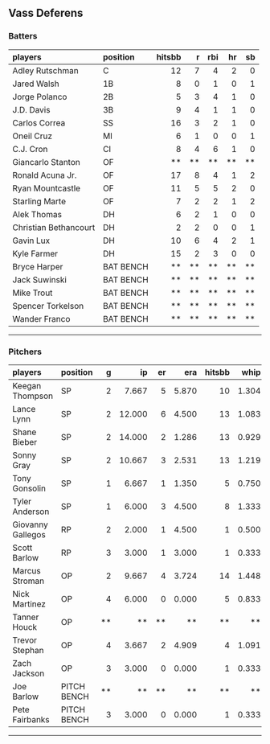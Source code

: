 ## Vass Deferens

### Batters

 
|players               |position  | hitsbb|  r| rbi| hr| sb| 
|:---------------------|:---------|------:|--:|---:|--:|--:| 
|Adley Rutschman       |C         |     12|  7|   4|  2|  0| 
|Jared Walsh           |1B        |      8|  0|   1|  0|  1| 
|Jorge Polanco         |2B        |      5|  3|   4|  1|  0| 
|J.D. Davis            |3B        |      9|  4|   1|  1|  0| 
|Carlos Correa         |SS        |     16|  3|   2|  1|  0| 
|Oneil Cruz            |MI        |      6|  1|   0|  0|  1| 
|C.J. Cron             |CI        |      8|  4|   6|  1|  0| 
|Giancarlo Stanton     |OF        |     **| **|  **| **| **| 
|Ronald Acuna Jr.      |OF        |     17|  8|   4|  1|  2| 
|Ryan Mountcastle      |OF        |     11|  5|   5|  2|  0| 
|Starling Marte        |OF        |      7|  2|   2|  1|  2| 
|Alek Thomas           |DH        |      6|  2|   1|  0|  0| 
|Christian Bethancourt |DH        |      2|  2|   0|  0|  1| 
|Gavin Lux             |DH        |     10|  6|   4|  2|  1| 
|Kyle Farmer           |DH        |     15|  2|   3|  0|  0| 
|Bryce Harper          |BAT BENCH |     **| **|  **| **| **| 
|Jack Suwinski         |BAT BENCH |     **| **|  **| **| **| 
|Mike Trout            |BAT BENCH |     **| **|  **| **| **| 
|Spencer Torkelson     |BAT BENCH |     **| **|  **| **| **| 
|Wander Franco         |BAT BENCH |     **| **|  **| **| **| 


* * *

### Pitchers

 
|players           |position    |  g|     ip| er|   era| hitsbb|  whip| so|  w| sv| 
|:-----------------|:-----------|--:|------:|--:|-----:|------:|-----:|--:|--:|--:| 
|Keegan Thompson   |SP          |  2|  7.667|  5| 5.870|     10| 1.304|  5|  1|  0| 
|Lance Lynn        |SP          |  2| 12.000|  6| 4.500|     13| 1.083| 12|  1|  0| 
|Shane Bieber      |SP          |  2| 14.000|  2| 1.286|     13| 0.929| 14|  2|  0| 
|Sonny Gray        |SP          |  2| 10.667|  3| 2.531|     13| 1.219| 15|  1|  0| 
|Tony Gonsolin     |SP          |  1|  6.667|  1| 1.350|      5| 0.750|  3|  1|  0| 
|Tyler Anderson    |SP          |  1|  6.000|  3| 4.500|      8| 1.333|  4|  0|  0| 
|Giovanny Gallegos |RP          |  2|  2.000|  1| 4.500|      1| 0.500|  1|  0|  0| 
|Scott Barlow      |RP          |  3|  3.000|  1| 3.000|      1| 0.333|  6|  0|  2| 
|Marcus Stroman    |OP          |  2|  9.667|  4| 3.724|     14| 1.448| 10|  0|  0| 
|Nick Martinez     |OP          |  4|  6.000|  0| 0.000|      5| 0.833|  5|  0|  0| 
|Tanner Houck      |OP          | **|     **| **|    **|     **|    **| **| **| **| 
|Trevor Stephan    |OP          |  4|  3.667|  2| 4.909|      4| 1.091|  6|  0|  0| 
|Zach Jackson      |OP          |  3|  3.000|  0| 0.000|      1| 0.333|  4|  0|  0| 
|Joe Barlow        |PITCH BENCH | **|     **| **|    **|     **|    **| **| **| **| 
|Pete Fairbanks    |PITCH BENCH |  3|  3.000|  0| 0.000|      1| 0.333|  5|  0|  0| 


* * *


